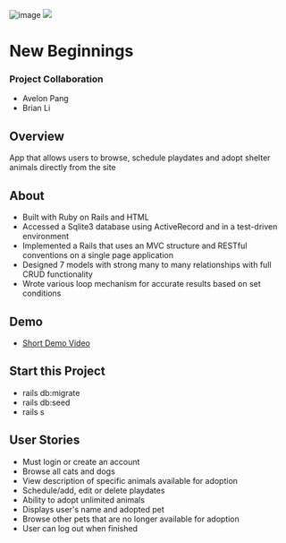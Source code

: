 ![image](https://user-images.githubusercontent.com/62185859/112554792-f630c680-8d94-11eb-89cc-93560f581ea6.png)
<img src="..images/logo">
# New Beginnings 
### Project Collaboration
- Avelon Pang
- Brian Li

## Overview
App that allows users to browse, schedule playdates and adopt shelter animals directly from the site

## About 
- Built with Ruby on Rails and HTML
- Accessed a Sqlite3 database using ActiveRecord and in a test-driven environment 
- Implemented a Rails that uses an MVC structure and RESTful conventions on a single page application
- Designed 7 models with strong many to many relationships with full CRUD functionality 
- Wrote various loop mechanism for accurate results based on set conditions

## Demo

- [Short Demo Video](https://www.youtube.com/watch?v=TLob88lna8w&list=PLFqQfEnCEJVce2riSm-OIBbySpzLQzCrD&index=3)

## Start this Project
- rails db:migrate
- rails db:seed
- rails s

## User Stories
- Must login or create an account
- Browse all cats and dogs
- View description of specific animals available for adoption
- Schedule/add, edit or delete playdates
- Ability to adopt unlimited animals
- Displays user's name and adopted pet
- Browse other pets that are no longer available for adoption
- User can log out when finished 
